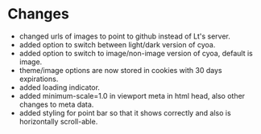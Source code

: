 # **Changes**

- changed urls of images to point to github instead of Lt's server.
- added option to switch between light/dark version of cyoa.
- added option to switch to image/non-image version of cyoa, default is image.
- theme/image options are now stored in cookies with 30 days expirations.
- added loading indicator.
- added minimum-scale=1.0 in viewport meta in html head, also other changes to meta data.
- added styling for point bar so that it shows correctly and also is horizontally scroll-able.
